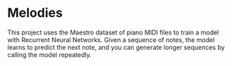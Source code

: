 # Melodies


This project uses the Maestro dataset of piano MIDI files to train a model with Recurrent Neural Networks. Given a sequence of notes, the model learns to predict the next note, and you can generate longer sequences by calling the model repeatedly.
